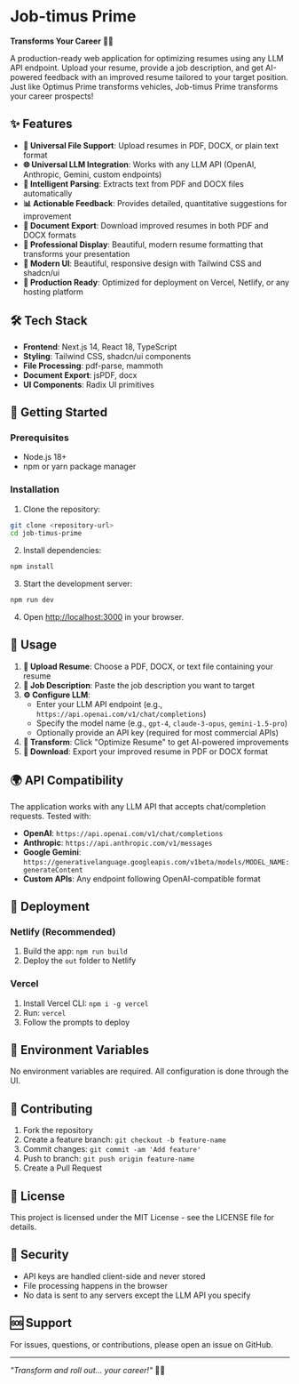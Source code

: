 # Job-timus Prime

**Transforms Your Career** 🚀🤖

A production-ready web application for optimizing resumes using any LLM API endpoint. Upload your resume, provide a job description, and get AI-powered feedback with an improved resume tailored to your target position. Just like Optimus Prime transforms vehicles, Job-timus Prime transforms your career prospects!

## ✨ Features

- **🔄 Universal File Support**: Upload resumes in PDF, DOCX, or plain text format
- **🌐 Universal LLM Integration**: Works with any LLM API (OpenAI, Anthropic, Gemini, custom endpoints)
- **🧠 Intelligent Parsing**: Extracts text from PDF and DOCX files automatically
- **📊 Actionable Feedback**: Provides detailed, quantitative suggestions for improvement
- **📄 Document Export**: Download improved resumes in both PDF and DOCX formats
- **💎 Professional Display**: Beautiful, modern resume formatting that transforms your presentation
- **🎨 Modern UI**: Beautiful, responsive design with Tailwind CSS and shadcn/ui
- **🚀 Production Ready**: Optimized for deployment on Vercel, Netlify, or any hosting platform

## 🛠️ Tech Stack

- **Frontend**: Next.js 14, React 18, TypeScript
- **Styling**: Tailwind CSS, shadcn/ui components
- **File Processing**: pdf-parse, mammoth
- **Document Export**: jsPDF, docx
- **UI Components**: Radix UI primitives

## 🚀 Getting Started

### Prerequisites

- Node.js 18+ 
- npm or yarn package manager

### Installation

1. Clone the repository:
```bash
git clone <repository-url>
cd job-timus-prime
```

2. Install dependencies:
```bash
npm install
```

3. Start the development server:
```bash
npm run dev
```

4. Open [http://localhost:3000](http://localhost:3000) in your browser.

## 🎯 Usage

1. **📁 Upload Resume**: Choose a PDF, DOCX, or text file containing your resume
2. **📝 Job Description**: Paste the job description you want to target
3. **⚙️ Configure LLM**: 
   - Enter your LLM API endpoint (e.g., `https://api.openai.com/v1/chat/completions`)
   - Specify the model name (e.g., `gpt-4`, `claude-3-opus`, `gemini-1.5-pro`)
   - Optionally provide an API key (required for most commercial APIs)
4. **🔄 Transform**: Click "Optimize Resume" to get AI-powered improvements
5. **💾 Download**: Export your improved resume in PDF or DOCX format

## 🌍 API Compatibility

The application works with any LLM API that accepts chat/completion requests. Tested with:

- **OpenAI**: `https://api.openai.com/v1/chat/completions`
- **Anthropic**: `https://api.anthropic.com/v1/messages`
- **Google Gemini**: `https://generativelanguage.googleapis.com/v1beta/models/MODEL_NAME:generateContent`
- **Custom APIs**: Any endpoint following OpenAI-compatible format

## 🚀 Deployment

### Netlify (Recommended)

1. Build the app: `npm run build`
2. Deploy the `out` folder to Netlify

### Vercel 

1. Install Vercel CLI: `npm i -g vercel`
2. Run: `vercel`
3. Follow the prompts to deploy



## 🔧 Environment Variables

No environment variables are required. All configuration is done through the UI.

## 🤝 Contributing

1. Fork the repository
2. Create a feature branch: `git checkout -b feature-name`
3. Commit changes: `git commit -am 'Add feature'`
4. Push to branch: `git push origin feature-name`
5. Create a Pull Request

## 📄 License

This project is licensed under the MIT License - see the LICENSE file for details.

## 🔐 Security

- API keys are handled client-side and never stored
- File processing happens in the browser
- No data is sent to any servers except the LLM API you specify

## 🆘 Support

For issues, questions, or contributions, please open an issue on GitHub.

---

*"Transform and roll out... your career!"* 🤖✨ 